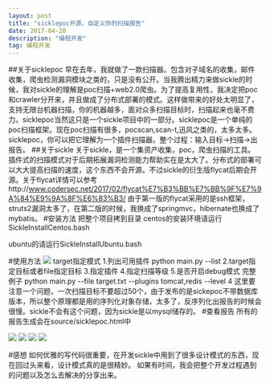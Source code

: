 ```yaml
---
layout: post
title: "sicklepoc开源，自定义你的扫描报告"
date: 2017-04-20
description: "编程开发"
tag: 编程开发
---
```


##关于sicklepoc
早在去年，我就做了一款扫描器。包含对子域名的收集，邮件收集，爬虫检测漏洞模块之类的，只是没有公开。当我腾出精力来做sickle的时候，我对sickle的理解是poc扫描+web2.0爬虫。为了提高复用性，我决定把poc和crawler分开来，并且做成了分布式部署的模式。这样做带来的好处太明显了，支持无限台机器扫描，你的机器越多，面对众多扫描目标时，扫描起来也毫不费力。sicklepoc当然这只是一个sickle项目中的一部分。sicklepoc是一个单纯的poc扫描框架。现在poc扫描有很多，pocscan,scan-t,迅风之类的，太多太多。sicklepoc，你可以把它理解为一个插件扫描器。整个过程：输入目标->扫描->出报告。
##关于sickle
关于sickle，是一个集资产收集，poc，爬虫扫描的工具。插件式的扫描模式对于后期拓展漏洞检测能力帮助实在是太大了。分布式的部署可以大大提高扫描的速度，这个东西不会开源。不过sickle的衍生版flycat后期会开源。关于flycat详情可以参考http://www.codersec.net/2017/02/flycat%E7%B3%BB%E7%BB%9F%E7%9A%84%E9%9A%8F%E6%83%B3/ 由于第一版的flycat采用的是ssh框架，struts2漏洞太多了，在第二版的时候，我换成了springmvc，hibernate也换成了mybatis。
#安装方法
把整个项目拷到目录
centos的安装环境请运行SickleInstallCentos.bash

ubuntu的请运行SickleInstallUbuntu.bash

#使用方法
![](http://i2.muimg.com/567571/e35d26f5919abd84.png)
target指定模式
1.列出可用插件  python main.py --list
2.target指定目标或者file指定目标
3.指定插件
4.指定扫描等级
5.是否开启debug模式
完整例子
python main.py --file target.txt --plugins tomcat,redis --level 4
这里要注意一个问题，一次扫描目标不要超过50个，由于发布的是sickepoc不带数据库版本，所以整个原理都是用的序列化对象存储，太多了，反序列化出报告的时候会很慢。sickle不会有这个问题，因为sickle是以mysql储存的。
#查看报告
所有的报告生成会在source/sicklepoc.html中

![](http://i1.piimg.com/567571/91a4c244d14e2d60.png)
![](http://i1.piimg.com/567571/7e0aa023b28bf7b6.png)
![](http://i4.buimg.com/567571/a7c5a89e392262ad.png)
![](http://i2.muimg.com/567571/0dd80726c1a6d24c.png)

#感想
如何优雅的写代码很重要，在开发sickle中用到了很多设计模式的东西，现在回过头来看，设计模式真的是很精妙。
如果有时间，我会把整个开发过程遇到的问题以及怎么去解决的分享出来。









